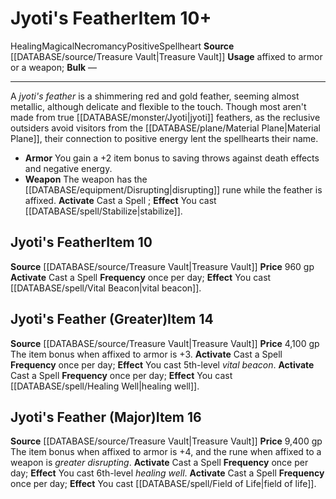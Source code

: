 ﻿---
id: '2233'
item_category: Spellhearts
level: '10'
name: Jyoti's Feather
price: 960 gp
rarity: Common
school: Necromancy
source: '[[DATABASE/source/Treasure Vault|Treasure Vault]]'
subcategory: spellheart
trait:
- '[[DATABASE/trait/Healing|Healing]]'
- '[[DATABASE/trait/Magical|Magical]]'
- '[[DATABASE/trait/Necromancy|Necromancy]]'
- '[[DATABASE/trait/Positive|Positive]]'
- '[[DATABASE/trait/Spellheart|Spellheart]]'
type: Item
usage: affixed to armor or a weapon

---
# Jyoti's Feather<span class="item-type">Item 10+</span>

<span class="item-trait">Healing</span><span class="item-trait">Magical</span><span class="item-trait">Necromancy</span><span class="item-trait">Positive</span><span class="item-trait">Spellheart</span>
**Source** [[DATABASE/source/Treasure Vault|Treasure Vault]] 
**Usage** affixed to armor or a weapon; **Bulk** —

---
A _jyoti's feather_ is a shimmering red and gold feather, seeming almost metallic, although delicate and flexible to the touch. Though most aren't made from true [[DATABASE/monster/Jyoti|jyoti]] feathers, as the reclusive outsiders avoid visitors from the [[DATABASE/plane/Material Plane|Material Plane]], their connection to positive energy lent the spellhearts their name.

* **Armor** You gain a +2 item bonus to saving throws against death effects and negative energy.
* **Weapon** The weapon has the [[DATABASE/equipment/Disrupting|disrupting]] rune while the feather is affixed.
**Activate** Cast a Spell ; **Effect** You cast [[DATABASE/spell/Stabilize|stabilize]].

## Jyoti's Feather<span class="item-type">Item 10</span>

**Source** [[DATABASE/source/Treasure Vault|Treasure Vault]] 
**Price** 960 gp
**Activate** Cast a Spell **Frequency** once per day; **Effect** You cast [[DATABASE/spell/Vital Beacon|vital beacon]].

## Jyoti's Feather (Greater)<span class="item-type">Item 14</span>

**Source** [[DATABASE/source/Treasure Vault|Treasure Vault]] 
**Price** 4,100 gp
The item bonus when affixed to armor is +3.
**Activate** Cast a Spell **Frequency** once per day; **Effect** You cast 5th-level _vital beacon_.
**Activate** Cast a Spell **Frequency** once per day; **Effect** You cast [[DATABASE/spell/Healing Well|healing well]].

## Jyoti's Feather (Major)<span class="item-type">Item 16</span>

**Source** [[DATABASE/source/Treasure Vault|Treasure Vault]] 
**Price** 9,400 gp
The item bonus when affixed to armor is +4, and the rune when affixed to a weapon is _greater disrupting_.
**Activate** Cast a Spell **Frequency** once per day; **Effect** You cast 6th-level _healing well_.
**Activate** Cast a Spell **Frequency** once per day; **Effect** You cast [[DATABASE/spell/Field of Life|field of life]].